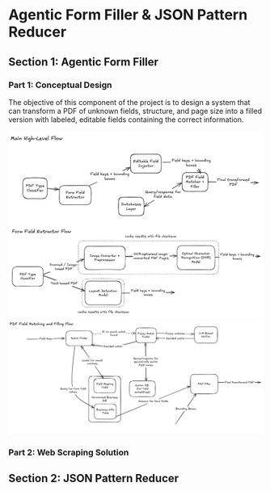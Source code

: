 # Agentic Form Filler & JSON Pattern Reducer 

## Section 1: Agentic Form Filler

### Part 1: Conceptual Design

The objective of this component of the project is to design a system that can transform a PDF of unknown fields, structure, and page size into a filled version with labeled, editable fields containing the correct information. 

![](MainFlow.png)
![](FormFieldExtractorFlow.png)
![](FieldMatchingandFillingFlow.png)

### Part 2: Web Scraping Solution

## Section 2: JSON Pattern Reducer 